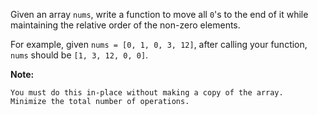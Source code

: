  Given an array ```nums```, write a function to move all ```0```'s to the end of it while maintaining the relative order of the non-zero elements.

For example, given ```nums = [0, 1, 0, 3, 12]```, after calling your function, ```nums``` should be ```[1, 3, 12, 0, 0]```.

**Note:**

    You must do this in-place without making a copy of the array.
    Minimize the total number of operations.
